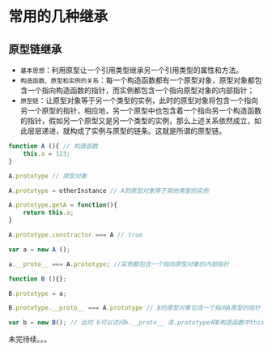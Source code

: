 
# 常用的几种继承

## 原型链继承
- ```基本思想```：利用原型让一个引用类型继承另一个引用类型的属性和方法。
- ```构造函数、原型和实例的关系```：每一个构造函数都有一个原型对象，原型对象都包含一个指向构造函数的指针，而实例都包含一个指向原型对象的内部指针；
- ```原型链```：让原型对象等于另一个类型的实例，此时的原型对象将包含一个指向另一个原型的指针，相应地，另一个原型中也包含着一个指向另一个构造函数的指针，假如另一个原型又是另一个类型的实例，那么上述关系依然成立，如此层层递进，就构成了实例与原型的链条。这就是所谓的原型链。
``` javascript
function A (){ // 构造函数
    this.a = 123;
} 

A.prototype // 原型对象

A.prototype = otherInstance // A的原型对象等于其他类型的实例

A.prototype.getA = function(){
    return this.a;
}

A.prototype.constructor === A // true

var a = new A ();

a.__proto__ === A.prototype; //实例都包含一个指向原型对象的内部指针

function B (){};

B.prototype = a; 

B.prototype.__proto__ === A.prototype // B的原型对象包含一个指向A原型的指针

var b = new B(); // 此时 b可以访问b.__proto__（B.prototype和B构造函数中this指定的属性）上的属性，以及B.prototype.__proto__（A.prototype和A构造函数中this指定的属性）的属性，A.prototype又指向其他的类型的实例，如此层层递进就构成了原型链
```

未完待续。。。